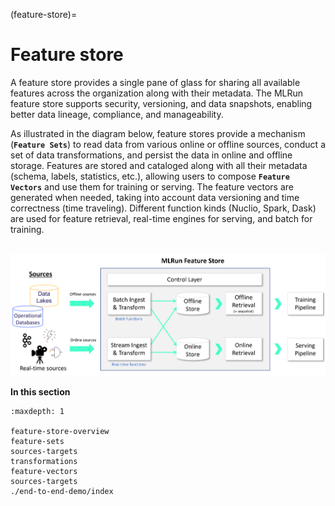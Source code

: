 (feature-store)=
# Feature store 

A feature store provides a single pane of glass for sharing all available features across
the organization along with their metadata. The MLRun feature store supports security, versioning, 
and data snapshots, enabling better data lineage, compliance, and manageability.
 
As illustrated in the diagram below,
feature stores provide a mechanism (**`Feature Sets`**) to read data from various online or offline sources,
conduct a set of data transformations, and persist the data in online and offline
storage. Features are stored and cataloged along with all their metadata (schema,
labels, statistics, etc.), allowing users to compose **`Feature Vectors`** and use them for training 
or serving. The feature vectors are generated when needed, taking into account data versioning and time
correctness (time traveling). Different function kinds (Nuclio, Spark, Dask) are used for feature retrieval, real-time
engines for serving, and batch for training.

<br><img src="../_static/images/feature-store-arch.png" alt="feature-store" width="800"/><br>


**In this section**

```{toctree}
:maxdepth: 1

feature-store-overview
feature-sets
sources-targets
transformations
feature-vectors
sources-targets
./end-to-end-demo/index
```